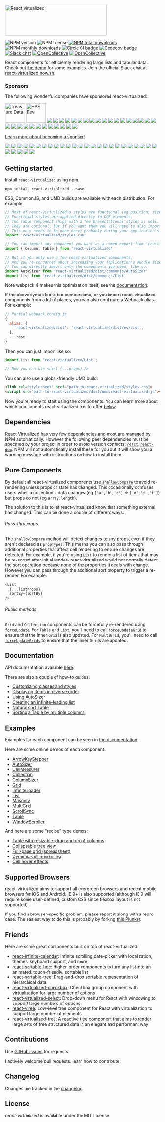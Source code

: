 [<img src="https://cloud.githubusercontent.com/assets/29597/11737732/0ca1e55e-9f91-11e5-97f3-098f2f8ed866.png" alt="React virtualized" data-canonical-src="https://cloud.githubusercontent.com/assets/29597/11737732/0ca1e55e-9f91-11e5-97f3-098f2f8ed866.png" width="330" height="100" />](http://bvaughn.github.io/react-virtualized/)

![NPM version](https://img.shields.io/npm/v/react-virtualized.svg?style=flat)
![NPM license](https://img.shields.io/npm/l/react-virtualized.svg?style=flat)
[![NPM total downloads](https://img.shields.io/npm/dt/react-virtualized.svg?style=flat)](https://npmcharts.com/compare/react-virtualized?minimal=true)
[![NPM monthly downloads](https://img.shields.io/npm/dm/react-virtualized.svg?style=flat)](https://npmcharts.com/compare/react-virtualized?minimal=true)
[![Circle CI badge](https://img.shields.io/circleci/project/bvaughn/react-virtualized/master.svg?style=flat)](https://circleci.com/gh/bvaughn/react-virtualized)
[![Codecov badge](https://img.shields.io/codecov/c/github/bvaughn/react-virtualized/master.svg)](https://codecov.io/github/bvaughn/react-virtualized)
[![Slack chat](https://slackin-ucxxtydvmw.now.sh/badge.svg)](https://react-virtualized.now.sh)
[![OpenCollective](https://opencollective.com/react-virtualized/backers/badge.svg)](#backers)
[![OpenCollective](https://opencollective.com/react-virtualized/sponsors/badge.svg)](#sponsors)

React components for efficiently rendering large lists and tabular data.
Check out [the demo](https://bvaughn.github.io/react-virtualized/) for some examples.
Join the official Slack chat at [react-virtualized.now.sh](https://react-virtualized.now.sh/).

### Sponsors
The following wonderful companies have sponsored react-virtualized:

<a href="https://www.treasuredata.com/"><img width="64" height="64" title="Treasure Data" src="https://cloud.githubusercontent.com/assets/29597/17391516/962647f8-59cb-11e6-83be-aa1bac299dd0.png"></a>
<a href="https://developer.hpe.com/"><img width="64" height="64" title="HPE Dev" src="https://user-images.githubusercontent.com/5983843/37311298-1c3a711a-261d-11e8-9129-ef1589d7063f.png"></a>
<a href="https://opencollective.com/react-virtualized/sponsor/0/website" target="_blank"><img src="https://opencollective.com/react-virtualized/sponsor/0/avatar.svg"></a>
<a href="https://opencollective.com/react-virtualized/sponsor/1/website" target="_blank"><img src="https://opencollective.com/react-virtualized/sponsor/1/avatar.svg"></a>
<a href="https://opencollective.com/react-virtualized/sponsor/2/website" target="_blank"><img src="https://opencollective.com/react-virtualized/sponsor/2/avatar.svg"></a>
<a href="https://opencollective.com/react-virtualized/sponsor/3/website" target="_blank"><img src="https://opencollective.com/react-virtualized/sponsor/3/avatar.svg"></a>
<a href="https://opencollective.com/react-virtualized/sponsor/4/website" target="_blank"><img src="https://opencollective.com/react-virtualized/sponsor/4/avatar.svg"></a>
<a href="https://opencollective.com/react-virtualized/sponsor/5/website" target="_blank"><img src="https://opencollective.com/react-virtualized/sponsor/5/avatar.svg"></a>
<a href="https://opencollective.com/react-virtualized/sponsor/6/website" target="_blank"><img src="https://opencollective.com/react-virtualized/sponsor/6/avatar.svg"></a>
<a href="https://opencollective.com/react-virtualized/sponsor/7/website" target="_blank"><img src="https://opencollective.com/react-virtualized/sponsor/7/avatar.svg"></a>
<a href="https://opencollective.com/react-virtualized/sponsor/8/website" target="_blank"><img src="https://opencollective.com/react-virtualized/sponsor/8/avatar.svg"></a>
<a href="https://opencollective.com/react-virtualized/sponsor/9/website" target="_blank"><img src="https://opencollective.com/react-virtualized/sponsor/9/avatar.svg"></a>
<a href="https://opencollective.com/react-virtualized/sponsor/10/website" target="_blank"><img src="https://opencollective.com/react-virtualized/sponsor/10/avatar.svg"></a>
<a href="https://opencollective.com/react-virtualized/sponsor/11/website" target="_blank"><img src="https://opencollective.com/react-virtualized/sponsor/11/avatar.svg"></a>
<a href="https://opencollective.com/react-virtualized/sponsor/12/website" target="_blank"><img src="https://opencollective.com/react-virtualized/sponsor/12/avatar.svg"></a>
<a href="https://opencollective.com/react-virtualized/sponsor/13/website" target="_blank"><img src="https://opencollective.com/react-virtualized/sponsor/13/avatar.svg"></a>
<a href="https://opencollective.com/react-virtualized/sponsor/14/website" target="_blank"><img src="https://opencollective.com/react-virtualized/sponsor/14/avatar.svg"></a>
<a href="https://opencollective.com/react-virtualized/sponsor/15/website" target="_blank"><img src="https://opencollective.com/react-virtualized/sponsor/15/avatar.svg"></a>
<a href="https://opencollective.com/react-virtualized/sponsor/16/website" target="_blank"><img src="https://opencollective.com/react-virtualized/sponsor/16/avatar.svg"></a>
<a href="https://opencollective.com/react-virtualized/sponsor/17/website" target="_blank"><img src="https://opencollective.com/react-virtualized/sponsor/17/avatar.svg"></a>
<a href="https://opencollective.com/react-virtualized/sponsor/18/website" target="_blank"><img src="https://opencollective.com/react-virtualized/sponsor/18/avatar.svg"></a>
<a href="https://opencollective.com/react-virtualized/sponsor/19/website" target="_blank"><img src="https://opencollective.com/react-virtualized/sponsor/19/avatar.svg"></a>
<a href="https://opencollective.com/react-virtualized/sponsor/20/website" target="_blank"><img src="https://opencollective.com/react-virtualized/sponsor/20/avatar.svg"></a>
<a href="https://opencollective.com/react-virtualized/sponsor/21/website" target="_blank"><img src="https://opencollective.com/react-virtualized/sponsor/21/avatar.svg"></a>
<a href="https://opencollective.com/react-virtualized/sponsor/22/website" target="_blank"><img src="https://opencollective.com/react-virtualized/sponsor/22/avatar.svg"></a>
<a href="https://opencollective.com/react-virtualized/sponsor/23/website" target="_blank"><img src="https://opencollective.com/react-virtualized/sponsor/23/avatar.svg"></a>
<a href="https://opencollective.com/react-virtualized/sponsor/24/website" target="_blank"><img src="https://opencollective.com/react-virtualized/sponsor/24/avatar.svg"></a>
<a href="https://opencollective.com/react-virtualized/sponsor/25/website" target="_blank"><img src="https://opencollective.com/react-virtualized/sponsor/25/avatar.svg"></a>
<a href="https://opencollective.com/react-virtualized/sponsor/26/website" target="_blank"><img src="https://opencollective.com/react-virtualized/sponsor/26/avatar.svg"></a>
<a href="https://opencollective.com/react-virtualized/sponsor/27/website" target="_blank"><img src="https://opencollective.com/react-virtualized/sponsor/27/avatar.svg"></a>
<a href="https://opencollective.com/react-virtualized/sponsor/28/website" target="_blank"><img src="https://opencollective.com/react-virtualized/sponsor/28/avatar.svg"></a>
<a href="https://opencollective.com/react-virtualized/sponsor/29/website" target="_blank"><img src="https://opencollective.com/react-virtualized/sponsor/29/avatar.svg"></a>

[Learn more about becoming a sponsor!](https://opencollective.com/react-virtualized#sponsor)

<a href="https://opencollective.com/react-virtualized/backer/0/website" target="_blank"><img src="https://opencollective.com/react-virtualized/backer/0/avatar.svg"></a>
<a href="https://opencollective.com/react-virtualized/backer/1/website" target="_blank"><img src="https://opencollective.com/react-virtualized/backer/1/avatar.svg"></a>
<a href="https://opencollective.com/react-virtualized/backer/2/website" target="_blank"><img src="https://opencollective.com/react-virtualized/backer/2/avatar.svg"></a>
<a href="https://opencollective.com/react-virtualized/backer/3/website" target="_blank"><img src="https://opencollective.com/react-virtualized/backer/3/avatar.svg"></a>
<a href="https://opencollective.com/react-virtualized/backer/4/website" target="_blank"><img src="https://opencollective.com/react-virtualized/backer/4/avatar.svg"></a>
<a href="https://opencollective.com/react-virtualized/backer/5/website" target="_blank"><img src="https://opencollective.com/react-virtualized/backer/5/avatar.svg"></a>
<a href="https://opencollective.com/react-virtualized/backer/6/website" target="_blank"><img src="https://opencollective.com/react-virtualized/backer/6/avatar.svg"></a>
<a href="https://opencollective.com/react-virtualized/backer/7/website" target="_blank"><img src="https://opencollective.com/react-virtualized/backer/7/avatar.svg"></a>
<a href="https://opencollective.com/react-virtualized/backer/8/website" target="_blank"><img src="https://opencollective.com/react-virtualized/backer/8/avatar.svg"></a>
<a href="https://opencollective.com/react-virtualized/backer/9/website" target="_blank"><img src="https://opencollective.com/react-virtualized/backer/9/avatar.svg"></a>
<a href="https://opencollective.com/react-virtualized/backer/10/website" target="_blank"><img src="https://opencollective.com/react-virtualized/backer/10/avatar.svg"></a>
<a href="https://opencollective.com/react-virtualized/backer/11/website" target="_blank"><img src="https://opencollective.com/react-virtualized/backer/11/avatar.svg"></a>
<a href="https://opencollective.com/react-virtualized/backer/12/website" target="_blank"><img src="https://opencollective.com/react-virtualized/backer/12/avatar.svg"></a>
<a href="https://opencollective.com/react-virtualized/backer/13/website" target="_blank"><img src="https://opencollective.com/react-virtualized/backer/13/avatar.svg"></a>
<a href="https://opencollective.com/react-virtualized/backer/14/website" target="_blank"><img src="https://opencollective.com/react-virtualized/backer/14/avatar.svg"></a>
<a href="https://opencollective.com/react-virtualized/backer/15/website" target="_blank"><img src="https://opencollective.com/react-virtualized/backer/15/avatar.svg"></a>
<a href="https://opencollective.com/react-virtualized/backer/16/website" target="_blank"><img src="https://opencollective.com/react-virtualized/backer/16/avatar.svg"></a>
<a href="https://opencollective.com/react-virtualized/backer/17/website" target="_blank"><img src="https://opencollective.com/react-virtualized/backer/17/avatar.svg"></a>
<a href="https://opencollective.com/react-virtualized/backer/18/website" target="_blank"><img src="https://opencollective.com/react-virtualized/backer/18/avatar.svg"></a>
<a href="https://opencollective.com/react-virtualized/backer/19/website" target="_blank"><img src="https://opencollective.com/react-virtualized/backer/19/avatar.svg"></a>
<a href="https://opencollective.com/react-virtualized/backer/20/website" target="_blank"><img src="https://opencollective.com/react-virtualized/backer/20/avatar.svg"></a>
<a href="https://opencollective.com/react-virtualized/backer/21/website" target="_blank"><img src="https://opencollective.com/react-virtualized/backer/21/avatar.svg"></a>
<a href="https://opencollective.com/react-virtualized/backer/22/website" target="_blank"><img src="https://opencollective.com/react-virtualized/backer/22/avatar.svg"></a>
<a href="https://opencollective.com/react-virtualized/backer/23/website" target="_blank"><img src="https://opencollective.com/react-virtualized/backer/23/avatar.svg"></a>
<a href="https://opencollective.com/react-virtualized/backer/24/website" target="_blank"><img src="https://opencollective.com/react-virtualized/backer/24/avatar.svg"></a>
<a href="https://opencollective.com/react-virtualized/backer/25/website" target="_blank"><img src="https://opencollective.com/react-virtualized/backer/25/avatar.svg"></a>
<a href="https://opencollective.com/react-virtualized/backer/26/website" target="_blank"><img src="https://opencollective.com/react-virtualized/backer/26/avatar.svg"></a>
<a href="https://opencollective.com/react-virtualized/backer/27/website" target="_blank"><img src="https://opencollective.com/react-virtualized/backer/27/avatar.svg"></a>
<a href="https://opencollective.com/react-virtualized/backer/28/website" target="_blank"><img src="https://opencollective.com/react-virtualized/backer/28/avatar.svg"></a>
<a href="https://opencollective.com/react-virtualized/backer/29/website" target="_blank"><img src="https://opencollective.com/react-virtualized/backer/29/avatar.svg"></a>

Getting started
---------------

Install `react-virtualized` using npm.

```shell
npm install react-virtualized --save
```

ES6, CommonJS, and UMD builds are available with each distribution.
For example:

```js
// Most of react-virtualized's styles are functional (eg position, size).
// Functional styles are applied directly to DOM elements.
// The Table component ships with a few presentational styles as well.
// They are optional, but if you want them you will need to also import the CSS file.
// This only needs to be done once; probably during your application's bootstrapping process.
import 'react-virtualized/styles.css'

// You can import any component you want as a named export from 'react-virtualized', eg
import { Column, Table } from 'react-virtualized'

// But if you only use a few react-virtualized components,
// And you're concerned about increasing your application's bundle size,
// You can directly import only the components you need, like so:
import AutoSizer from 'react-virtualized/dist/commonjs/AutoSizer'
import List from 'react-virtualized/dist/commonjs/List'
```

Note webpack 4 makes this optimization itself, see the [documentation](https://webpack.js.org/guides/tree-shaking/#mark-the-file-as-side-effect-free).

If the above syntax looks too cumbersome, or you import react-virtualized components from a lot of places, you can also configure a Webpack alias. For example:

```js
// Partial webpack.config.js
{
  alias: {
    'react-virtualized/List': 'react-virtualized/dist/es/List',
  },
  ...rest
}
```

Then you can just import like so:
```js
import List from 'react-virtualized/List';

// Now you can use <List {...props} />
```

You can also use a global-friendly UMD build:

```html
<link rel="stylesheet" href="path-to-react-virtualized/styles.css">
<script src="path-to-react-virtualized/dist/umd/react-virtualized.js"></script>
```

Now you're ready to start using the components.
You can learn more about which components react-virtualized has to offer [below](#documentation).

Dependencies
---------------

React Virtualized has very few dependencies and most are managed by NPM automatically.
However the following peer dependencies must be specified by your project in order to avoid version conflicts:
[`react`](https://www.npmjs.com/package/react),
[`react-dom`](https://www.npmjs.com/package/react-dom).
NPM will not automatically install these for you but it will show you a warning message with instructions on how to install them.

Pure Components
---------------

By default all react-virtualized components use [`shallowCompare`](https://facebook.github.io/react/docs/shallow-compare.html) to avoid re-rendering unless props or state has changed.
This occasionally confuses users when a collection's data changes (eg `['a','b','c']` => `['d','e','f']`) but props do not (eg `array.length`).

The solution to this is to let react-virtualized know that something external has changed.
This can be done a couple of different ways.

###### Pass-thru props

The `shallowCompare` method will detect changes to any props, even if they aren't declared as `propTypes`.
This means you can also pass through additional properties that affect cell rendering to ensure changes are detected.
For example, if you're using `List` to render a list of items that may be re-sorted after initial render- react-virtualized would not normally detect the sort operation because none of the properties it deals with change.
However you can pass through the additional sort property to trigger a re-render.
For example:

```js
<List
  {...listProps}
  sortBy={sortBy}
/>
```

###### Public methods

`Grid` and `Collection` components can be forcefully re-rendered using [`forceUpdate`](https://facebook.github.io/react/docs/component-api.html#forceupdate).
For `Table` and `List`, you'll need to call [`forceUpdateGrid`](https://github.com/bvaughn/react-virtualized/blob/master/docs/Table.md#forceupdategrid) to ensure that the inner `Grid` is also updated. For `MultiGrid`, you'll need to call [`forceUpdateGrids`](https://github.com/bvaughn/react-virtualized/blob/master/docs/MultiGrid.md#forceupdategrids) to ensure that the inner `Grid`s are updated.

Documentation
---------------

API documentation available [here](docs/README.md).

There are also a couple of how-to guides:
* [Customizing classes and styles](docs/customizingStyles.md)
* [Displaying items in reverse order](docs/reverseList.md)
* [Using AutoSizer](docs/usingAutoSizer.md)
* [Creating an infinite-loading list](docs/creatingAnInfiniteLoadingList.md)
* [Natural sort Table](docs/tableWithNaturalSort.md)
* [Sorting a Table by multiple columns](docs/multiColumnSortTable.md)


Examples
---------------

Examples for each component can be seen in [the documentation](docs/README.md).

Here are some online demos of each component:

* [ArrowKeyStepper](https://bvaughn.github.io/react-virtualized/#/components/ArrowKeyStepper)
* [AutoSizer](https://bvaughn.github.io/react-virtualized/#/components/AutoSizer)
* [CellMeasurer](https://bvaughn.github.io/react-virtualized/#/components/CellMeasurer)
* [Collection](https://bvaughn.github.io/react-virtualized/#/components/Collection)
* [ColumnSizer](https://bvaughn.github.io/react-virtualized/#/components/ColumnSizer)
* [Grid](https://bvaughn.github.io/react-virtualized/#/components/Grid)
* [InfiniteLoader](https://bvaughn.github.io/react-virtualized/#/components/InfiniteLoader)
* [List](https://bvaughn.github.io/react-virtualized/#/components/List)
* [Masonry](https://bvaughn.github.io/react-virtualized/#/components/Masonry)
* [MultiGrid](https://bvaughn.github.io/react-virtualized/#/components/MultiGrid)
* [ScrollSync](https://bvaughn.github.io/react-virtualized/#/components/ScrollSync)
* [Table](https://bvaughn.github.io/react-virtualized/#/components/Table)
* [WindowScroller](https://bvaughn.github.io/react-virtualized/#/components/WindowScroller)

And here are some "recipe" type demos:
* [Table with resizable (drag and drop) columns](https://codesandbox.io/s/j30k46l7xw)
* [Collapsable tree view](https://rawgit.com/bvaughn/react-virtualized/master/playground/tree.html)
* [Full-page grid (spreadsheet)](https://rawgit.com/bvaughn/react-virtualized/master/playground/grid.html)
* [Dynamic cell measuring](https://rawgit.com/bvaughn/react-virtualized/master/playground/chat.html)
* [Cell hover effects](https://rawgit.com/bvaughn/react-virtualized/master/playground/hover.html)

Supported Browsers
---------------
react-virtualized aims to support all evergreen browsers and recent mobile browsers for iOS and Android. IE 9+ is also supported (although IE 9 will require some user-defined, custom CSS since flexbox layout is not supported).

If you find a browser-specific problem, please report it along with a repro case. The easiest way to do this is probably by forking [this Plunker](https://plnkr.co/edit/6syKo8cx3RfoO96hXFT1).

Friends
---------------
Here are some great components built on top of react-virtualized:
* [react-infinite-calendar](https://github.com/clauderic/react-infinite-calendar): Infinite scrolling date-picker with localization, themes, keyboard support, and more
* [react-sortable-hoc](https://github.com/clauderic/react-sortable-hoc): Higher-order components to turn any list into an animated, touch-friendly, sortable list
* [react-sortable-tree](https://github.com/fritz-c/react-sortable-tree): Drag-and-drop sortable representation of hierarchical data
* [react-virtualized-checkbox](https://github.com/emilebres/react-virtualized-checkbox): Checkbox group component with virtualization for large number of options
* [react-virtualized-select](https://github.com/bvaughn/react-virtualized-select): Drop-down menu for React with windowing to support large numbers of options.
* [react-vtree](https://github.com/Lodin/react-vtree): Low-level tree component for React with virtualization to support large number of elements.
* [react-virtualized-tree](https://github.com/diogofcunha/react-virtualized-tree/): A reactive tree component that aims to render large sets of tree structured data in an elegant and performant way

Contributions
------------

Use [GitHub issues](https://github.com/bvaughn/react-virtualized/issues) for requests.

I actively welcome pull requests; learn how to [contribute](https://github.com/bvaughn/react-virtualized/blob/master/CONTRIBUTING.md).

Changelog
---------

Changes are tracked in the [changelog](https://github.com/bvaughn/react-virtualized/blob/master/CHANGELOG.md).

License
---------

*react-virtualized* is available under the MIT License.
